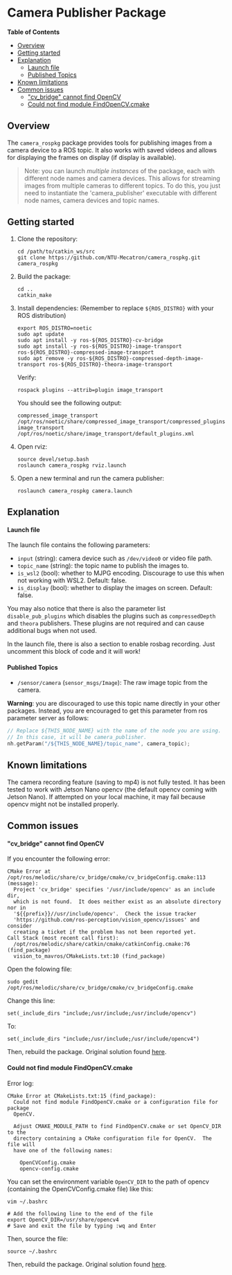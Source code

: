 # Camera Publisher Package

**Table of Contents**
- [Overview](#overview)
- [Getting started](#getting-started)
- [Explanation](#explanation)
  - [Launch file](#launch-file)
  - [Published Topics](#published-topics)
- [Known limitations](#known-limitations)
- [Common issues](#common-issues)
  - ["cv_bridge" cannot find OpenCV](#cv_bridge-cannot-find-opencv)
  - [Could not find module FindOpenCV.cmake](#could-not-find-module-findopencvcmake)

## Overview

The `camera_rospkg` package provides tools for publishing images from a camera device to a ROS topic. It also works with saved videos and allows for displaying the frames on display (if display is available).

> Note: you can launch *multiple instances* of the package, each with different node names and camera devices. This allows for streaming images from multiple cameras to different topics. To do this, you just need to instantiate the 'camera_publisher' executable with different node names, camera devices and topic names.

## Getting started

1. Clone the repository:
    ```
    cd /path/to/catkin_ws/src
    git clone https://github.com/NTU-Mecatron/camera_rospkg.git camera_rospkg
    ```

2. Build the package:
    ```
    cd ..
    catkin_make
    ```

3. Install dependencies: (Remember to replace `${ROS_DISTRO}` with your ROS distribution)
    ```
    export ROS_DISTRO=noetic
    sudo apt update
    sudo apt install -y ros-${ROS_DISTRO}-cv-bridge
    sudo apt install -y ros-${ROS_DISTRO}-image-transport ros-${ROS_DISTRO}-compressed-image-transport
    sudo apt remove -y ros-${ROS_DISTRO}-compressed-depth-image-transport ros-${ROS_DISTRO}-theora-image-transport
    ```
    Verify:
    ```
    rospack plugins --attrib=plugin image_transport
    ```
    You should see the following output:
    ```
    compressed_image_transport /opt/ros/noetic/share/compressed_image_transport/compressed_plugins.xml
    image_transport /opt/ros/noetic/share/image_transport/default_plugins.xml
    ```

4. Open rviz:
    ```
    source devel/setup.bash
    roslaunch camera_rospkg rviz.launch
    ```

4. Open a new terminal and run the camera publisher:
    ```
    roslaunch camera_rospkg camera.launch
    ```

## Explanation

#### Launch file

The launch file contains the following parameters:
- `input` (string): camera device such as `/dev/video0` or video file path.
- `topic_name` (string): the topic name to publish the images to.
- `is_wsl2` (bool): whether to MJPG encoding. Discourage to use this when not working with WSL2. Default: false.
- `is_display` (bool): whether to display the images on screen. Default: false.

You may also notice that there is also the parameter list `disable_pub_plugins` which disables the plugins such as `compressedDepth` and `theora` publishers. These plugins are not required and can cause additional bugs when not used.

In the launch file, there is also a section to enable rosbag recording. Just uncomment this block of code and it will work!

#### Published Topics

- `/sensor/camera` (`sensor_msgs/Image`): The raw image topic from the camera.

**Warning**: you are discouraged to use this topic name directly in your other packages. Instead, you are encouraged to get this parameter from ros parameter server as follows:

```cpp
// Replace ${THIS_NODE_NAME} with the name of the node you are using.
// In this case, it will be camera_publisher.
nh.getParam("/${THIS_NODE_NAME}/topic_name", camera_topic);
```

## Known limitations

The camera recording feature (saving to mp4) is not fully tested. It has been tested to work with Jetson Nano opencv (the default opencv coming with Jetson Nano). If attempted on your local machine, it may fail because opencv might not be installed properly.

## Common issues

#### "cv_bridge" cannot find OpenCV

If you encounter the following error:

```
CMake Error at /opt/ros/melodic/share/cv_bridge/cmake/cv_bridgeConfig.cmake:113 (message):
  Project 'cv_bridge' specifies '/usr/include/opencv' as an include dir,
  which is not found.  It does neither exist as an absolute directory nor in
  '${{prefix}}//usr/include/opencv'.  Check the issue tracker
  'https://github.com/ros-perception/vision_opencv/issues' and consider
  creating a ticket if the problem has not been reported yet.
Call Stack (most recent call first):
  /opt/ros/melodic/share/catkin/cmake/catkinConfig.cmake:76 (find_package)
  vision_to_mavros/CMakeLists.txt:10 (find_package)
```

Open the folowing file:

```
sudo gedit /opt/ros/melodic/share/cv_bridge/cmake/cv_bridgeConfig.cmake
```

Change this line:

```
set(_include_dirs "include;/usr/include;/usr/include/opencv")
```

To:

```
set(_include_dirs "include;/usr/include;/usr/include/opencv4")
```

Then, rebuild the package. Original solution found [here](https://github.com/ros-perception/vision_opencv/issues/345).

#### Could not find module FindOpenCV.cmake

Error log:

```
CMake Error at CMakeLists.txt:15 (find_package):
  Could not find module FindOpenCV.cmake or a configuration file for package
  OpenCV.

  Adjust CMAKE_MODULE_PATH to find FindOpenCV.cmake or set OpenCV_DIR to the
  directory containing a CMake configuration file for OpenCV.  The file will
  have one of the following names:

    OpenCVConfig.cmake
    opencv-config.cmake
```

You can set the environment variable `OpenCV_DIR` to the path of opencv (containing the OpenCVConfig.cmake file) like this:

```bashrc
vim ~/.bashrc

# Add the following line to the end of the file
export OpenCV_DIR=/usr/share/opencv4
# Save and exit the file by typing :wq and Enter
```

Then, source the file:

```bashrc
source ~/.bashrc
```

Then, rebuild the package. Original solution found [here](https://stackoverflow.com/questions/8711109/could-not-find-module-findopencv-cmake-error-in-configuration-process).